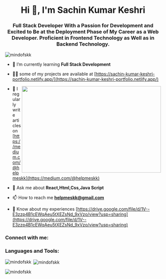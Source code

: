 <h1 align="center">Hi 👋, I'm Sachin Kumar Keshri</h1>
<h3 align="center"> Full Stack Developer With a Passion for Development and Excited to Be at the Deployment Phase of My Career as a Web Developer. Proficient in Frontend Technology as Well as in Backend Technology.</h3>

<p align="left"> <img src="https://komarev.com/ghpvc/?username=mindofskk&label=Profile%20views&color=0e75b6&style=flat" alt="mindofskk" /> </p>

- 🌱 I’m currently learning **Full Stack Development**

- 👨‍💻 some of my projects are available at [https://sachin-kumar-keshri-portfolio.netlify.app/](https://sachin-kumar-keshri-portfolio.netlify.app/)

<img align="right" src="https://raw.githubusercontent.com/mhmzdev/mhmzdev/master/code.gif" width="450" height="280"/>

- 📝 I regularly write articles on [https://medium.com/@helpmeskk](https://medium.com/@helpmeskk)

- 💬 Ask me about **React,Html,Css,Java Script**

- 📫 How to reach me **helpmeskk@gmail.com**

- 📄 Know about my experiences [https://drive.google.com/file/d/1V--E3zzp4B1cEWqAeu5tXEZsNd_9xVzo/view?usp=sharing](https://drive.google.com/file/d/1V--E3zzp4B1cEWqAeu5tXEZsNd_9xVzo/view?usp=sharing)

<h3 align="left">Connect with me:</h3>

<h3 align="left">Languages and Tools:</h3>


<p><img align="left" src="https://github-readme-stats.vercel.app/api/top-langs?username=mindofskk&show_icons=true&locale=en&layout=compact" alt="mindofskk" /></p>

<p>&nbsp;<img align="center" src="https://github-readme-stats.vercel.app/api?username=mindofskk&show_icons=true&locale=en" alt="mindofskk" /></p>

<p><img align="center" src="https://github-readme-streak-stats.herokuapp.com/?user=mindofskk&" alt="mindofskk" /></p>



